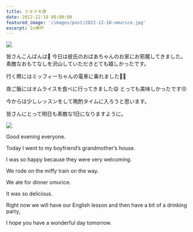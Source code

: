 ```yaml
---
title: ドキドキ旅
date: 2022-12-18 00:00:00
featured_image: '/images/post/2022-12-18-omurice.jpg'
excerpt: In神戸
---
```


![](https://yutarochan.github.io/yurumina/images/post/2022-12-18-omurice.jpg)

皆さんこんばんは🌙
今日は彼氏のおばあちゃんのお家にお邪魔してきました。
素敵なおもてなしを沢山していただきとても嬉しかったです。

行く際にはミッフィーちゃんの電車に乗れました🐰💖

夜ご飯にはオムライスを食べに行ってきました😋
とっても美味しかったです😚

今からは少しレッスンをして晩酌タイムに入ろうと思います。

皆さんにとって明日も素敵な1日になりますように。

![](https://yutarochan.github.io/yurumina/images/post/2022-12-18-miffytrain.jpg)

Good evening everyone.

Today I went to my boyfriend’s grandmother’s house.

I was so happy because they were very welcoming.

We rode on the miffy train on the way.

We ate for dinner omurice.

It was so delicious.

Right now we will have our English lesson and then have a bit of a drinking party,

I hope you have a wonderful day tomorrow.
